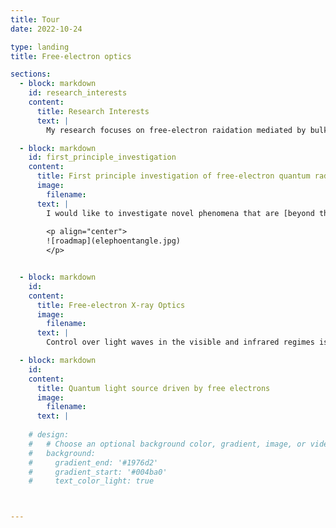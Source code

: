 ```yaml
---
title: Tour
date: 2022-10-24

type: landing
title: Free-electron optics

sections:
  - block: markdown
    id: research_interests
    content:
      title: Research Interests
      text: |
        My research focuses on free-electron raidation mediated by bulk and nanophotonic materials. In particular, we strive to deepen our unerstanding of quantum science in the field, and propose new applications based on the quantum materials and quantum technologies. ![roadmap](Research_dir.jpg) 

  - block: markdown
    id: first_principle_investigation
    content:
      title: First principle investigation of free-electron quantum radiation
      image:        
        filename: 
      text: |
        I would like to investigate novel phenomena that are [beyond the current understanding](/tag/fundamental-breakthrough/) in the field of free-electron radiation. In particular, I am interested in studying the radiation generated by quantum electrons. The quantum properties of free electrons have been widely explored in the field of electron microscopy, following Nobel Laureate [Ahmed Zewail's](https://en.wikipedia.org/wiki/Ahmed_Zewail) research on free electrons interacting with the near-field of light in 2009. The quantum aspect of free electrons could generate [novel electron radition phenomena](/tag/free-electron-quantum-optics/) and revolutionize the next generation of compact light sources.
        
        <p align="center">
        ![roadmap](elephoentangle.jpg)
        </p>


  - block: markdown
    id: 
    content:
      title: Free-electron X-ray Optics
      image:        
        filename: 
      text: |
        Control over light waves in the visible and infrared regimes is ubiquitous in a vast range of applications, and typically relies on widely available optical components. However, analogous optical elements for X-rays are usually inefficient and challenging to fabricate. We propose [generating shaped X-rays](/tag/free-electron-x-ray-optics/) directly from free electrons interacting with nanomaterials. X-ray focused beam and Airy beams have proposed, mediated by van der Waals heterostructures. Looking forward, we aim to develop novel schemes that help bypass the noted limitations of current X-ray optics technology. 

  - block: markdown
    id: 
    content:
      title: Quantum light source driven by free electrons
      image:        
        filename: 
      text: | 
      
    # design:
    #   # Choose an optional background color, gradient, image, or video
    #   background:
    #     gradient_end: '#1976d2'
    #     gradient_start: '#004ba0'
    #     text_color_light: true



---
```


